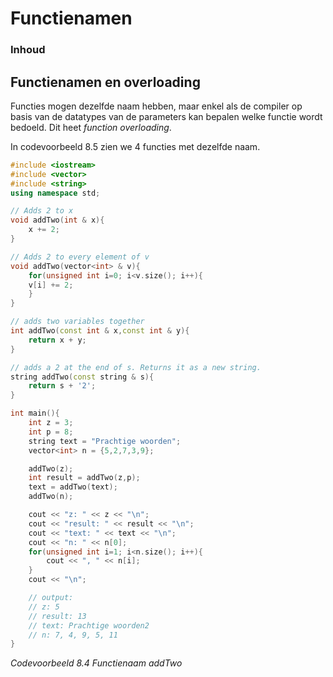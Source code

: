 # Functienamen

### Inhoud[](toc-id)

## Functienamen en overloading
Functies mogen dezelfde naam hebben, maar enkel als de compiler op basis van de datatypes
van de parameters kan bepalen welke functie wordt bedoeld. Dit heet *function overloading*.

In codevoorbeeld 8.5 zien we 4 functies met dezelfde naam.

```c++
#include <iostream>
#include <vector>
#include <string>
using namespace std;

// Adds 2 to x
void addTwo(int & x){
    x += 2;
}

// Adds 2 to every element of v
void addTwo(vector<int> & v){
    for(unsigned int i=0; i<v.size(); i++){
    v[i] += 2;
    }
}

// adds two variables together
int addTwo(const int & x,const int & y){
    return x + y;
}

// adds a 2 at the end of s. Returns it as a new string.
string addTwo(const string & s){
    return s + '2';
}

int main(){
    int z = 3;
    int p = 8;
    string text = "Prachtige woorden";
    vector<int> n = {5,2,7,3,9};

    addTwo(z);
    int result = addTwo(z,p);
    text = addTwo(text);
    addTwo(n);

    cout << "z: " << z << "\n";
    cout << "result: " << result << "\n";
    cout << "text: " << text << "\n";
    cout << "n: " << n[0];
    for(unsigned int i=1; i<n.size(); i++){
        cout << ", " << n[i];
    }
    cout << "\n";

    // output:
    // z: 5
    // result: 13
    // text: Prachtige woorden2
    // n: 7, 4, 9, 5, 11
}
```
*Codevoorbeeld 8.4 Functienaam addTwo*
